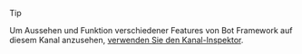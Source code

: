 > [!TIP]
> Um Aussehen und Funktion verschiedener Features von Bot Framework auf diesem Kanal anzusehen, [verwenden Sie den Kanal-Inspektor](~/bot-service-channel-inspector.md).